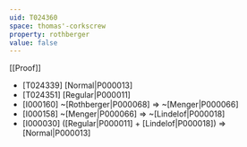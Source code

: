 ```yaml
---
uid: T024360
space: thomas'-corkscrew
property: rothberger
value: false
---
```

[[Proof]]

* [T024339] [Normal|P000013]
* [T024351] [Regular|P000011]
* [I000160] ~[Rothberger|P000068] => ~[Menger|P000066]
* [I000158] ~[Menger|P000066] => ~[Lindelof|P000018]
* [I000030] ([Regular|P000011] + [Lindelof|P000018]) => [Normal|P000013]

